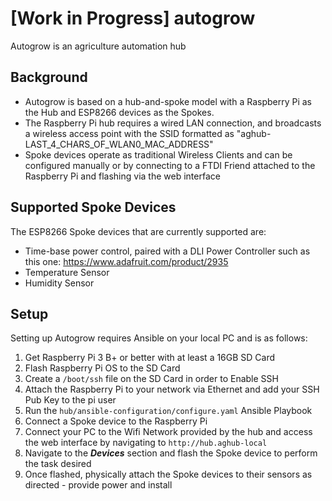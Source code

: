 # [Work in Progress] autogrow

Autogrow is an agriculture automation hub

## Background

- Autogrow is based on a hub-and-spoke model with a Raspberry Pi as the Hub and ESP8266 devices as the Spokes.
- The Raspberry Pi hub requires a wired LAN connection, and broadcasts a wireless access point with the SSID formatted as "aghub-LAST_4_CHARS_OF_WLAN0_MAC_ADDRESS"
- Spoke devices operate as traditional Wireless Clients and can be configured manually or by connecting to a FTDI Friend attached to the Raspberry Pi and flashing via the web interface

## Supported Spoke Devices

The ESP8266 Spoke devices that are currently supported are:

- Time-base power control, paired with a DLI Power Controller such as this one: https://www.adafruit.com/product/2935
- Temperature Sensor
- Humidity Sensor

## Setup

Setting up Autogrow requires Ansible on your local PC and is as follows:

1. Get Raspberry Pi 3 B+ or better with at least a 16GB SD Card
2. Flash Raspberry Pi OS to the SD Card
3. Create a `/boot/ssh` file on the SD Card in order to Enable SSH
4. Attach the Raspberry Pi to your network via Ethernet and add your SSH Pub Key to the pi user
5. Run the `hub/ansible-configuration/configure.yaml` Ansible Playbook
6. Connect a Spoke device to the Raspberry Pi
7. Connect your PC to the Wifi Network provided by the hub and access the web interface by navigating to `http://hub.aghub-local`
8. Navigate to the ***Devices*** section and flash the Spoke device to perform the task desired
9. Once flashed, physically attach the Spoke devices to their sensors as directed - provide power and install
